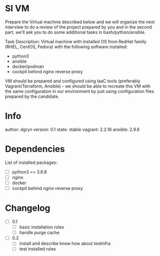 # SI VM

Prepare the Virtual machine described below and we will organize the next interview to do a review of the project prepared by you and in the second part, we'll ask you to do some additional tasks in bash/python/ansible.

Task Description:
Virtual machine with installed OS from RedHat family (RHEL, CentOS, Fedora) with the following software installed:
- python3
- ansible
- docker/podman
- cockpit behind nginx reverse proxy

VM should be prepared and configured using IaaC tools (preferably Vagrant/Terraform, Ansible) - we should be able to recreate this VM with the same configuration in our environment by just using configuration files prepared by the candidate.

# Info

author: dgryn
version: 0.1
state: stable
vagrant: 2.2.16
ansible: 2.9.6

# Dependencies

List of installed packages:
* [ ] python3 == 3.6.8
* [ ] nginx 
* [ ] docker
* [ ] cockpit behind nginx reverse proxy

# Changelog

* [ ] 0.1
    * [ ] basic installation roles
    * [ ] handle purge cache
* [ ] 0.2
    * [ ] install and describe know how about testinfra
    * [ ] test installed roles